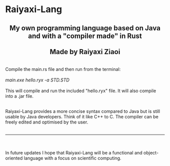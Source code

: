 # Raiyaxi-Lang

<div align="center"><h2>
My own programming language based on Java and with a "compiler made" in Rust<br/><br/>Made by Raiyaxi Ziaoi
</h2></div>
<br/>
Compile the main.rs file and then run from the terminal:<br/><br/>
<i>main.exe hello.ryx -a STD.STD</i><br/><br/>
This will compile and run the included "hello.ryx" file. It will also compile into a .jar file.
<br/><br/>

Raiyaxi-Lang provides a more concise syntax compared to Java but is still usable by Java developers. Think of it like C++ to C. The compiler can be freely edited and optimised by the user.
<br/><br/>

<hr>
<br/><br/>
In future updates I hope that Raiyaxi-Lang will be a functional and object-oriented language with a focus on scientific computing.
